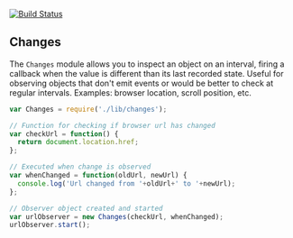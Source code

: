 [![Build Status](https://travis-ci.org/markazevedo/changes.png)](https://travis-ci.org/markazevedo/changes)

## Changes

The `Changes` module allows you to inspect an object on an interval, firing a callback when the value is different than its last recorded state. Useful for observing objects that don't emit events or would be better to check at regular intervals. Examples: browser location, scroll position, etc.

```js
var Changes = require('./lib/changes');

// Function for checking if browser url has changed
var checkUrl = function() {
  return document.location.href;
};

// Executed when change is observed
var whenChanged = function(oldUrl, newUrl) {
  console.log('Url changed from '+oldUrl+' to '+newUrl);
};

// Observer object created and started
var urlObserver = new Changes(checkUrl, whenChanged);
urlObserver.start();
```